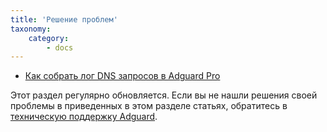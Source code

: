 ```yaml
---
title: 'Решение проблем'
taxonomy:
    category:
        - docs
---
```


* [Как собрать лог DNS запросов в Adguard Pro](http://testkb.adguard.com/ru/ios/solving-problems/dns-requests-log)

Этот раздел регулярно обновляется. Если вы не нашли решения своей проблемы в приведенных в этом разделе статьях, обратитесь в [техническую поддержку Adguard](http://testkb.adguard.com/ru/technical-support).